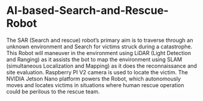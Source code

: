 # AI-based-Search-and-Rescue-Robot

The SAR (Search and rescue) robot’s primary aim is to traverse through an unknown environment and Search for victims struck during a catastrophe. This Robot will maneuver in the environment using LiDAR (Light Detection and Ranging) as it assists the bot to map the environment using SLAM (simultaneous Localization and Mapping) as it does the reconnaissance and site evaluation. Raspberry PI V2 camera is used to locate the victim. The NVIDIA Jetson Nano platform powers the Robot, which autonomously moves and locates victims in situations where human rescue operation could be perilous to the rescue team.
